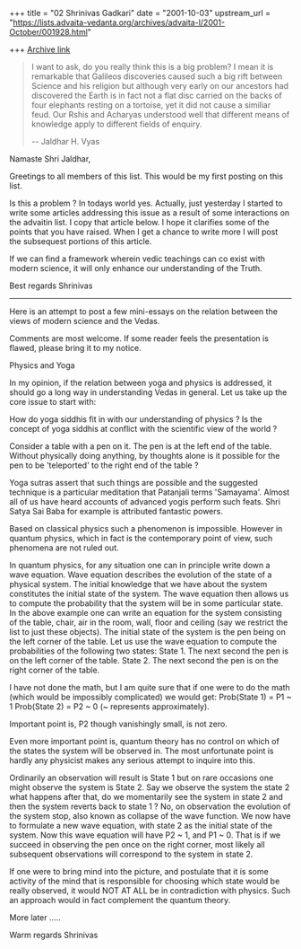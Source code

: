 +++
title = "02 Shrinivas Gadkari"
date = "2001-10-03"
upstream_url = "https://lists.advaita-vedanta.org/archives/advaita-l/2001-October/001928.html"

+++
[Archive link](https://lists.advaita-vedanta.org/archives/advaita-l/2001-October/001928.html)

>I want to ask, do you really think this is a big problem?  I mean it is
>remarkable that Galileos discoveries caused such a big rift between Science
>and his religion but although very early on our ancestors had discovered
the
>Earth is in fact not a flat disc carried on the backs of four elephants
>resting on a tortoise, yet it did not cause a similiar feud.  Our Rshis and
>Acharyas understood well that different means of knowledge apply to
>different fields of enquiry.
>
>--
>Jaldhar H. Vyas <jaldhar at braincells.com>

Namaste Shri Jaldhar,

Greetings to all members of this list. This would be my first
posting on this list.

Is this a problem ? In todays world yes. Actually, just
yesterday I started to write some articles addressing this
issue as a result of some interactions on the advaitin list.
I copy that article below. I hope it clarifies some of the
points that you have raised. When I get a chance to write
more I will post the subsequest portions of this article.

If we can find a framework wherein vedic teachings can
co exist with modern science, it will only enhance our
understanding of the Truth.

Best regards
Shrinivas

---------------------------------------------------------
Here is an attempt to post a few mini-essays on the
relation between the views of modern science
and the Vedas.

Comments are most welcome. If some reader feels the
presentation is flawed, please bring it to my notice.


  Physics and Yoga

In my opinion, if the relation between yoga and
physics is addressed, it should go a long way in
understanding Vedas in general. Let us take up the
core issue to start with:

How do yoga siddhis fit in with our understanding of
physics ? Is the concept of yoga siddhis at conflict
with the scientific view of the world ?

Consider a table with a pen on it. The pen is at the
left end of the table. Without physically doing
anything,
by thoughts alone is it possible for the pen to be
'teleported' to the right end of the table ?

Yoga sutras assert that such things are possible
and the suggested technique is a particular
meditation that Patanjali terms 'Samayama'. Almost
all of us have heard accounts of advanced yogis
perform such feats. Shri Satya Sai Baba for example
is attributed fantastic powers.

Based on classical physics such a phenomenon is
impossible. However in quantum physics, which in fact
is the contemporary point of view, such phenomena
are not ruled out.

In quantum physics, for any situation one can
in principle write down a wave equation. Wave
equation describes the evolution of the state of
a physical system. The initial knowledge that we
have about the system constitutes the initial
state of the system. The wave equation then
allows us to compute the probability that the
system will be in some particular state. In the
above example one can write an equation for
the system consisting of the table, chair, air
in the room, wall, floor and ceiling (say we
restrict the list to just these objects). The
initial state of the system is the pen being
on the left corner of the table. Let us use the
wave equation to compute the probabilities of the
following two states:
State 1. The next second the pen is on the left
corner of the table.
State 2. The next second the pen is on the right
corner of the table.

I have not done the math, but I am quite sure
that if one were to do the math (which would be
impossibly complicated) we would get:
Prob(State 1) = P1 ~ 1
Prob(State 2) = P2 ~ 0 (~ represents approximately).

Important point is, P2 though vanishingly small,
is not zero.

Even more important point is, quantum theory has
no control on which of the states the system will
be observed in. The most unfortunate point is
hardly any physicist makes any serious attempt to
inquire into this.

Ordinarily an observation will result is State 1
but on rare occasions one might observe the system
is State 2. Say we observe the system the state 2
what happens after that, do we momentarily
see the system in state 2 and then the system
reverts back to state 1 ? No, on observation
the evolution of the system stop, also known
as collapse of the wave function. We now have
to formulate a new wave equation, with state 2
as the initial state of the system. Now this
wave equation will have P2 ~ 1, and P1 ~ 0.
That is if we succeed in observing the pen
once on the right corner, most likely all
subsequent observations will correspond to
the system in state 2.

If one were to bring mind into the picture,
and postulate that it is some activity of the
mind that is responsible for choosing which
state would be really observed, it would NOT
AT ALL be in contradiction with physics.
Such an approach would in fact complement the
quantum theory.

More later .....

Warm regards
Shrinivas

